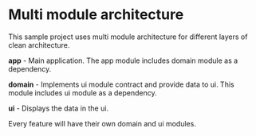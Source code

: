 # Multi module architecture
This sample project uses multi module architecture for different layers of clean architecture.

**app** - Main application. The app module includes domain module as a dependency.

**domain** - Implements ui module contract and provide data to ui. This module includes ui module as a dependency.

**ui** - Displays the data in the ui.

Every feature will have their own domain and ui modules.
